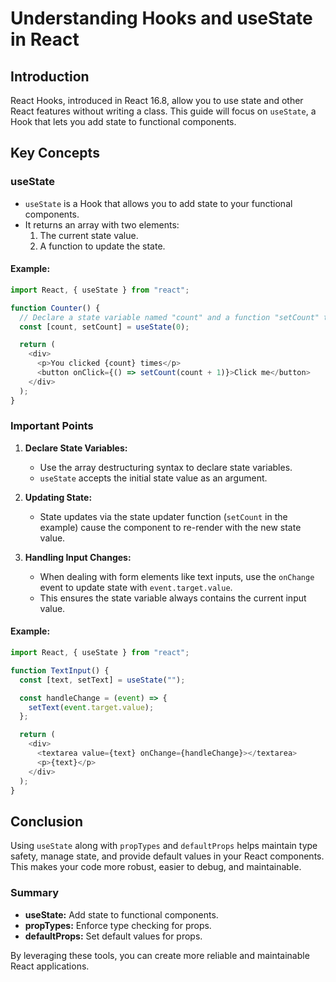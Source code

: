# Understanding Hooks and useState in React

## Introduction

React Hooks, introduced in React 16.8, allow you to use state and other React features without writing a class. This guide will focus on `useState`, a Hook that lets you add state to functional components.

## Key Concepts

### useState

- `useState` is a Hook that allows you to add state to your functional components.
- It returns an array with two elements:
  1. The current state value.
  2. A function to update the state.

#### Example:

```javascript
import React, { useState } from "react";

function Counter() {
  // Declare a state variable named "count" and a function "setCount" to update it.
  const [count, setCount] = useState(0);

  return (
    <div>
      <p>You clicked {count} times</p>
      <button onClick={() => setCount(count + 1)}>Click me</button>
    </div>
  );
}
```

### Important Points

1. **Declare State Variables:**
   - Use the array destructuring syntax to declare state variables.
   - `useState` accepts the initial state value as an argument.
2. **Updating State:**

   - State updates via the state updater function (`setCount` in the example) cause the component to re-render with the new state value.

3. **Handling Input Changes:**
   - When dealing with form elements like text inputs, use the `onChange` event to update state with `event.target.value`.
   - This ensures the state variable always contains the current input value.

#### Example:

```javascript
import React, { useState } from "react";

function TextInput() {
  const [text, setText] = useState("");

  const handleChange = (event) => {
    setText(event.target.value);
  };

  return (
    <div>
      <textarea value={text} onChange={handleChange}></textarea>
      <p>{text}</p>
    </div>
  );
}
```

## Conclusion

Using `useState` along with `propTypes` and `defaultProps` helps maintain type safety, manage state, and provide default values in your React components. This makes your code more robust, easier to debug, and maintainable.

### Summary

- **useState:** Add state to functional components.
- **propTypes:** Enforce type checking for props.
- **defaultProps:** Set default values for props.

By leveraging these tools, you can create more reliable and maintainable React applications.

```

```
